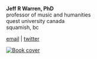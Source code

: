 __Jeff R Warren, PhD__    
professor of music and humanities    
quest university canada     
squamish, bc

[email](mailto:jeff.warren@questu.ca) | [twitter](http://www.twitter.com/drjeffrwarren)

[![Book cover](http://ecx.images-amazon.com/images/I/614vCEgsbBL._SY344_BO1,204,203,200_.jpg)](http://jeffrwarren.sitebox.io/research/music-and-ethical-responsibility)

<script>
  (function(i,s,o,g,r,a,m){i['GoogleAnalyticsObject']=r;i[r]=i[r]||function(){
  (i[r].q=i[r].q||[]).push(arguments)},i[r].l=1*new Date();a=s.createElement(o),
  m=s.getElementsByTagName(o)[0];a.async=1;a.src=g;m.parentNode.insertBefore(a,m)
  })(window,document,'script','//www.google-analytics.com/analytics.js','ga');

  ga('create', 'UA-52449045-1', 'auto');
  ga('send', 'pageview');
</script>
